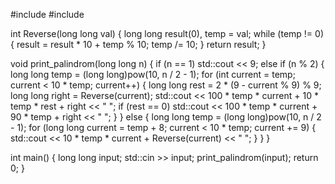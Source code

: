 #include <iostream>
#include <cmath>
 
int Reverse(long long val) {
	long long result(0), temp = val;
	while (temp != 0) {
		result = result * 10 + temp % 10;
		temp /= 10;
	}
	return result;
}
 
void print_palindrom(long long n) {
	if (n == 1) std::cout << 9;
	else if (n % 2) {
		long long temp = (long long)pow(10, n / 2 - 1);
		for (int current = temp; current < 10 * temp; current++) {
			long long rest = 2 * (9 - current % 9) % 9;
			long long right = Reverse(current);
			std::cout << 100 * temp * current + 10 * temp * rest + right << " ";
			if (rest == 0) std::cout << 100 * temp * current + 90 * temp + right << " ";
		}
	}
	else {
		long long temp = (long long)pow(10, n / 2 - 1);
		for (long long current = temp + 8; current < 10 * temp; current += 9) {
			std::cout << 10 * temp * current + Reverse(current) << " ";
		}
	}
}
 
int main() {
	long long input;
	std::cin >> input;
	print_palindrom(input);
	return 0;
}
